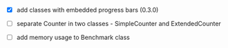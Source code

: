 - [x] add classes with embedded progress bars (0.3.0)
- [ ] separate Counter in two classes - SimpleCounter and ExtendedCounter
- [ ] add memory usage to Benchmark class


